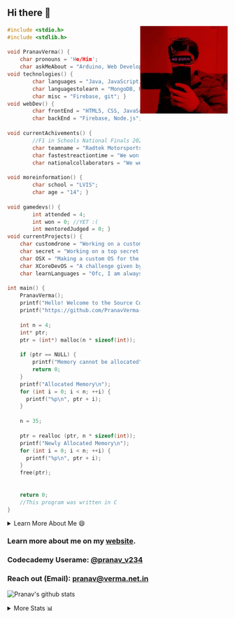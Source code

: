 ## Hi there 👋

<img align='right' src="https://github.com/PranavVerma-droid/PranavVerma-droid/blob/main/DP.jpg" width="200">

```c
#include <stdio.h>
#include <stdlib.h>

void PranavVerma() {
    char pronouns = 'He/Him';
    char askMeAbout = "Arduino, Web Development, Server Management"; }
void technologies() {
        char languages = "Java, JavaScript, C, Python, C++, UNIX, CSS, C#";
        char languagestolearn = "MongoDB, React, Redux, Node.js, R, F#, CoffeeScript, SQL, KOTLIN";
        char misc = "Firebase, git"; }
void webDev() {
        char frontEnd = "HTML5, CSS, JavaScript";
        char backEnd = "Firebase, Node.js"; }
        
void currentAchivements() {
        //F1 in Schools National Finals 2022 (w/ @japaneil):
        char teamname = "Radtek Motorsports";
        char fastestreactiontime = "We won the fastest reaction time award! (0.029s)";
        char nationalcollaborators = "We were in the nominations for National Colaborators!"; }
   
void moreinformation() {
        char school = "LVIS";
        char age = "14"; }
        
void gamedevs() {
        int attended = 4;
        int won = 0; //YET :(
        int mentoredJudged = 0; }
void currentProjects() {
    char customdrone = "Working on a customizable drone that is less than 12$!";
    char secret = "Working on a top secret project! Stay tuned!";
    char OSX = "Making a custom OS for the above project";
    char XCoreDevOS = "A challenge given by my fellow classmates - make a os w/ scrambled lib names";
    char learnLanguages = "Ofc, I am always learning something, and I love to learn new and different languages!" }

int main() {
    PranavVerma();
    printf("Hello! Welcome to the Source Code of my Github Readme.md!\n");
    printf("https://github.com/PranavVerma-droid");
    
    int n = 4;
    int* ptr;
    ptr = (int*) malloc(n * sizeof(int));

    if (ptr == NULL) {
        printf("Memory cannot be allocated");
        return 0;
    }
    printf("Allocated Memory\n");
    for (int i = 0; i < n; ++i) {
      printf("%p\n", ptr + i);
    }

    n = 35;

    ptr = realloc (ptr, n * sizeof(int));
    printf("Newly Allocated Memory\n");
    for (int i = 0; i < n; ++i) {
      printf("%p\n", ptr + i);
    }
    free(ptr);
    
    
    return 0;
    //This program was written in C
}
```

<!--START_SECTION:table-->
<details>

<summary>Learn More About Me 😄 </summary>

I am a student at Lotus Valley, Noida, and I am currently working on software more than hardware. I am interested and have experience in full stack development, arduino, and Server management. I hope to learn more coding and get better at the ones I already know. My ultimate aim is to leave the world better than I started with it.

</details>

<!--END_SECTION:table-->

### Learn more about me on my [website](https://pranavverma233.wixsite.com/pranav-verma/).
### Codecademy Userame: [@pranav_v234](https://www.codecademy.com/profiles/pranav_v234)
### Reach out (Email): pranav@verma.net.in

<!--START_SECTION:activity-->
<!--1. 🗣 Commented on [#107317](https://github.com/flutter/flutter/issues/107317) in [flutter/flutter](https://github.com/flutter/flutter)
2. ❗️ Opened issue [#9057](https://github.com/firebase/flutterfire/issues/9057) in [firebase/flutterfire](https://github.com/firebase/flutterfire)
3. 🎉 Merged PR [#47](https://github.com/DSC-UTDallas/DSC-Bot/pull/47) in [DSC-UTDallas/DSC-Bot](https://github.com/DSC-UTDallas/DSC-Bot)
4. 💪 Opened PR [#47](https://github.com/DSC-UTDallas/DSC-Bot/pull/47) in [DSC-UTDallas/DSC-Bot](https://github.com/DSC-UTDallas/DSC-Bot)
5. ❗️ Closed issue [#34](https://github.com/DSC-UTDallas/DSC-Bot/issues/34) in [DSC-UTDallas/DSC-Bot](https://github.com/DSC-UTDallas/DSC-Bot) -->
<!--END_SECTION:activity-->

![Pranav's github stats](https://github-readme-stats.vercel.app/api?username=PranavVerma-droid)

<!--START_SECTION:table-->
<details>

<summary>More Stats 📊 </summary>

<!--START_SECTION:waka-->
![Code Time](http://img.shields.io/badge/Code%20Time-1%2C220%20hrs%2056%20mins-blue)

![Lines of code](https://img.shields.io/badge/From%20Hello%20World%20I%27ve%20Written--1%20Million%20lines%20of%20code-blue)

**🐱 My GitHub Data** 

> 🏆 234 Commits in the Year 2022
 > 
> 📦 136.3 MB Used in GitHub's Storage 
 > 
> 📜 5 Public Repositories 
 > 
> 🔑 12 Private Repositories

```text
🌞 Morning    60 commits     ████░░░░░░░░░░░░░░░░░░░░░   16.79% 
🌆 Daytime    122 commits    ███████░░░░░░░░░░░░░░░░░░   29.68% 
🌃 Evening    151 commits    █████████░░░░░░░░░░░░░░░░   36.74% 
🌙 Night      69 commits     ████░░░░░░░░░░░░░░░░░░░░░   16.79%

```
📅 **Commits Based on the Week:** 

```text
Monday       110 commits    ██████░░░░░░░░░░░░░░░░░░░   26.76% 
Tuesday      81 commits     █████░░░░░░░░░░░░░░░░░░░░   19.71% 
Wednesday    28 commits     █░░░░░░░░░░░░░░░░░░░░░░░░   6.81% 
Thursday     16 commits     █░░░░░░░░░░░░░░░░░░░░░░░░   3.89% 
Friday       13 commits     ░░░░░░░░░░░░░░░░░░░░░░░░░   3.16% 
Saturday     60 commits     ███░░░░░░░░░░░░░░░░░░░░░░   14.6% 
Sunday       103 commits    ██████░░░░░░░░░░░░░░░░░░░   25.06%
